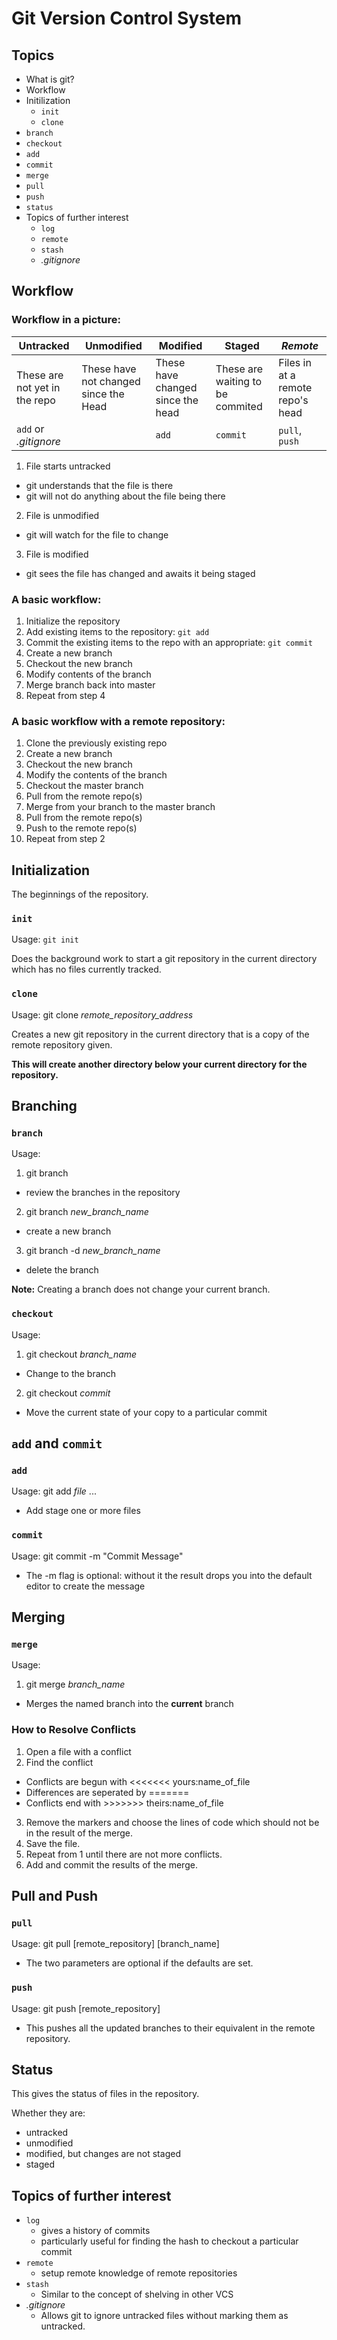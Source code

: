 # Git Version Control System

## Topics
* What is git?
* Workflow
* Initilization
  * `init`
  * `clone`
* `branch`
* `checkout`
* `add`
* `commit`
* `merge`
* `pull`
* `push`
* `status`
* Topics of further interest
  * `log`
  * `remote`
  * `stash`
  * *.gitignore*

## Workflow

### Workflow in a picture:

|Untracked|Unmodified|Modified|Staged|*Remote*|
|---------|----------|--------|------|--------|
|These are not yet in the repo|These have not changed since the Head|These have changed since the head|These are waiting to be commited|Files in at a remote repo's head|
|`add` or *.gitignore*||`add`|`commit`|`pull`, `push`|

1. File starts untracked
  * git understands that the file is there
  * git will not do anything about the file being there
2. File is unmodified
  * git will watch for the file to change
3. File is modified
  * git sees the file has changed and awaits it being staged
  
### A basic workflow:
1. Initialize the repository
2. Add existing items to the repository: `git add`
3. Commit the existing items to the repo with an appropriate: `git commit`
4. Create a new branch
5. Checkout the new branch
6. Modify contents of the branch
7. Merge branch back into master
8. Repeat from step 4

### A basic workflow with a remote repository:

1. Clone the previously existing repo
2. Create a new branch
3. Checkout the new branch
4. Modify the contents of the branch
5. Checkout the master branch
6. Pull from the remote repo(s)
7. Merge from your branch to the master branch
8. Pull from the remote repo(s)
9. Push to the remote repo(s)
10. Repeat from step 2


## Initialization
The beginnings of the repository.

### `init`
Usage: `git init`

Does the background work to start a git repository in the current directory which has no files currently tracked.

### `clone`
Usage: git clone *remote_repository_address*

Creates a new git repository in the current directory that is a copy of the remote repository given.

**This will create another directory below your current directory for the repository.**

## Branching

### `branch`
Usage:
1. git branch
  * review the branches in the repository
2. git branch *new_branch_name*
  * create a new branch
3. git branch -d *new_branch_name*
  * delete the branch

**Note:** Creating a branch does not change your current branch.

### `checkout`
Usage:
1. git checkout *branch_name*
  * Change to the branch
2. git checkout *commit*
  * Move the current state of your copy to a particular commit

## `add` and `commit`

### `add`
Usage: git add *file* ...
* Add stage one or more files

### `commit`
Usage: git commit -m "Commit Message"
* The -m flag is optional: without it the result drops you into the default editor to create the message

## Merging

### `merge`
Usage:
1. git merge *branch_name*
  * Merges the named branch into the **current** branch

### How to Resolve Conflicts
1. Open a file with a conflict
2. Find the conflict
  * Conflicts are begun with <<<<<<< yours:name_of_file
  * Differences are seperated by =======
  * Conflicts end with >>>>>>> theirs:name_of_file
3. Remove the markers and choose the lines of code which should not be in the result of the merge.
4. Save the file.
5. Repeat from 1 until there are not more conflicts.
6. Add and commit the results of the merge.

## Pull and Push

### `pull`
Usage: git pull [remote_repository] [branch_name]
* The two parameters are optional if the defaults are set.

### `push`
Usage: git push [remote_repository]
* This pushes all the updated branches to their equivalent in the remote repository.

## Status

This gives the status of files in the repository.

Whether they are:
* untracked
* unmodified
* modified, but changes are not staged
* staged

## Topics of further interest
* `log`
  * gives a history of commits
  * particularly useful for finding the hash to checkout a particular commit
* `remote`
  * setup remote knowledge of remote repositories
* `stash`
  * Similar to the concept of shelving in other VCS
* *.gitignore*
  * Allows git to ignore untracked files without marking them as untracked.
 
